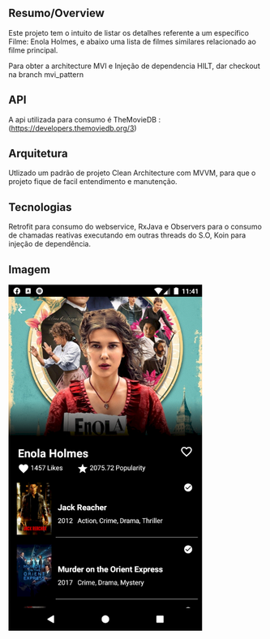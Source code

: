 ## Resumo/Overview
Este projeto tem o intuito de listar os detalhes referente a um específico Filme: Enola Holmes, e abaixo uma lista de filmes similares relacionado ao filme principal.

Para obter a architecture MVI e Injeção de dependencia HILT, dar checkout na branch mvi_pattern

## API
A api utilizada para consumo é TheMovieDB : (https://developers.themoviedb.org/3)

## Arquitetura
Utlizado um padrão de projeto Clean Architecture com MVVM, para que o projeto fique de facil entendimento e manutenção.

## Tecnologias
Retrofit para consumo do webservice, RxJava e Observers para o consumo de chamadas reativas executando em outras threads do S.O, Koin para injeção de dependência.

## Imagem
 ![](https://github.com/caiolesk/Movies-mobile2you/blob/master/screenshots/screen_main.png)
